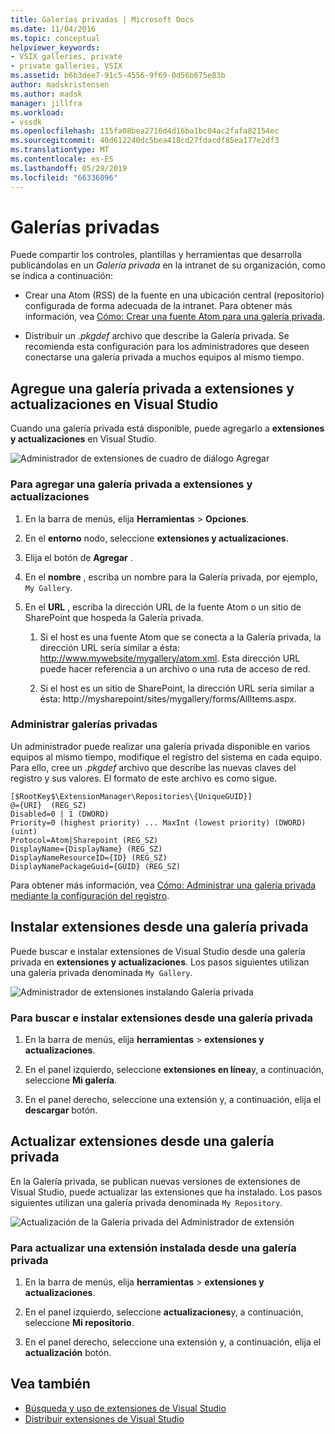 ```yaml
---
title: Galerías privadas | Microsoft Docs
ms.date: 11/04/2016
ms.topic: conceptual
helpviewer_keywords:
- VSIX galleries, private
- private galleries, VSIX
ms.assetid: b6b3dee7-91c5-4556-9f69-0d56b675e83b
author: madskristensen
ms.author: madsk
manager: jillfra
ms.workload:
- vssdk
ms.openlocfilehash: 115fa08bea2716d4d16ba1bc04ac2fafa82154ec
ms.sourcegitcommit: 40d612240dc5bea418cd27fdacdf85ea177e2df3
ms.translationtype: MT
ms.contentlocale: es-ES
ms.lasthandoff: 05/29/2019
ms.locfileid: "66336096"
---
```

# <a name="private-galleries"></a>Galerías privadas
Puede compartir los controles, plantillas y herramientas que desarrolla publicándolas en un *Galería privada* en la intranet de su organización, como se indica a continuación:

- Crear una Atom (RSS) de la fuente en una ubicación central (repositorio) configurada de forma adecuada de la intranet. Para obtener más información, vea [Cómo: Crear una fuente Atom para una galería privada](../extensibility/how-to-create-an-atom-feed-for-a-private-gallery.md).

- Distribuir un *.pkgdef* archivo que describe la Galería privada. Se recomienda esta configuración para los administradores que deseen conectarse una galería privada a muchos equipos al mismo tiempo.

## <a name="add-a-private-gallery-to-extensions-and-updates-in-visual-studio"></a>Agregue una galería privada a extensiones y actualizaciones en Visual Studio
 Cuando una galería privada está disponible, puede agregarlo a **extensiones y actualizaciones** en Visual Studio.

 ![Administrador de extensiones de cuadro de diálogo Agregar](../extensibility/media/em_adddialog.png "EM_AddDialog")

### <a name="to-add-a-private-gallery-to-extensions-and-updates"></a>Para agregar una galería privada a extensiones y actualizaciones

1. En la barra de menús, elija **Herramientas** > **Opciones**.

2. En el **entorno** nodo, seleccione **extensiones y actualizaciones**.

3. Elija el botón de **Agregar** .

4. En el **nombre** , escriba un nombre para la Galería privada, por ejemplo, `My Gallery`.

5. En el **URL** , escriba la dirección URL de la fuente Atom o un sitio de SharePoint que hospeda la Galería privada.

    1. Si el host es una fuente Atom que se conecta a la Galería privada, la dirección URL sería similar a ésta: http://www.mywebsite/mygallery/atom.xml.  Esta dirección URL puede hacer referencia a un archivo o una ruta de acceso de red.

    2. Si el host es un sitio de SharePoint, la dirección URL sería similar a ésta: http://mysharepoint/sites/mygallery/forms/AllItems.aspx.

### <a name="manage-private-galleries"></a>Administrar galerías privadas
 Un administrador puede realizar una galería privada disponible en varios equipos al mismo tiempo, modifique el registro del sistema en cada equipo. Para ello, cree un *.pkgdef* archivo que describe las nuevas claves del registro y sus valores.  El formato de este archivo es como sigue.

```
[$RootKey$\ExtensionManager\Repositories\{UniqueGUID}]
@={URI}  (REG_SZ)
Disabled=0 | 1 (DWORD)
Priority=0 (highest priority) ... MaxInt (lowest priority) (DWORD) (uint)
Protocol=Atom|Sharepoint (REG_SZ)
DisplayName={DisplayName} (REG_SZ)
DisplayNameResourceID={ID} (REG_SZ)
DisplayNamePackageGuid={GUID} (REG_SZ)

```

 Para obtener más información, vea [Cómo: Administrar una galería privada mediante la configuración del registro](../extensibility/how-to-manage-a-private-gallery-by-using-registry-settings.md).

## <a name="install-extensions-from-a-private-gallery"></a>Instalar extensiones desde una galería privada
 Puede buscar e instalar extensiones de Visual Studio desde una galería privada en **extensiones y actualizaciones**. Los pasos siguientes utilizan una galería privada denominada `My Gallery`.

 ![Administrador de extensiones instalando Galería privada](../extensibility/media/em_.png "EM_")

### <a name="to-search-for-and-install-extensions-from-a-private-gallery"></a>Para buscar e instalar extensiones desde una galería privada

1. En la barra de menús, elija **herramientas** > **extensiones y actualizaciones**.

2. En el panel izquierdo, seleccione **extensiones en línea**y, a continuación, seleccione **Mi galería**.

3. En el panel derecho, seleccione una extensión y, a continuación, elija el **descargar** botón.

## <a name="update-extensions-from-a-private-gallery"></a>Actualizar extensiones desde una galería privada
 En la Galería privada, se publican nuevas versiones de extensiones de Visual Studio, puede actualizar las extensiones que ha instalado. Los pasos siguientes utilizan una galería privada denominada `My Repository`.

 ![Actualización de la Galería privada del Administrador de extensión](../extensibility/media/em_update.png "EM_Update")

### <a name="to-update-an-installed-extension-from-a-private-gallery"></a>Para actualizar una extensión instalada desde una galería privada

1. En la barra de menús, elija **herramientas** > **extensiones y actualizaciones**.

2. En el panel izquierdo, seleccione **actualizaciones**y, a continuación, seleccione **Mi repositorio**.

3. En el panel derecho, seleccione una extensión y, a continuación, elija el **actualización** botón.

## <a name="see-also"></a>Vea también
- [Búsqueda y uso de extensiones de Visual Studio](../ide/finding-and-using-visual-studio-extensions.md)
- [Distribuir extensiones de Visual Studio](../extensibility/shipping-visual-studio-extensions.md)